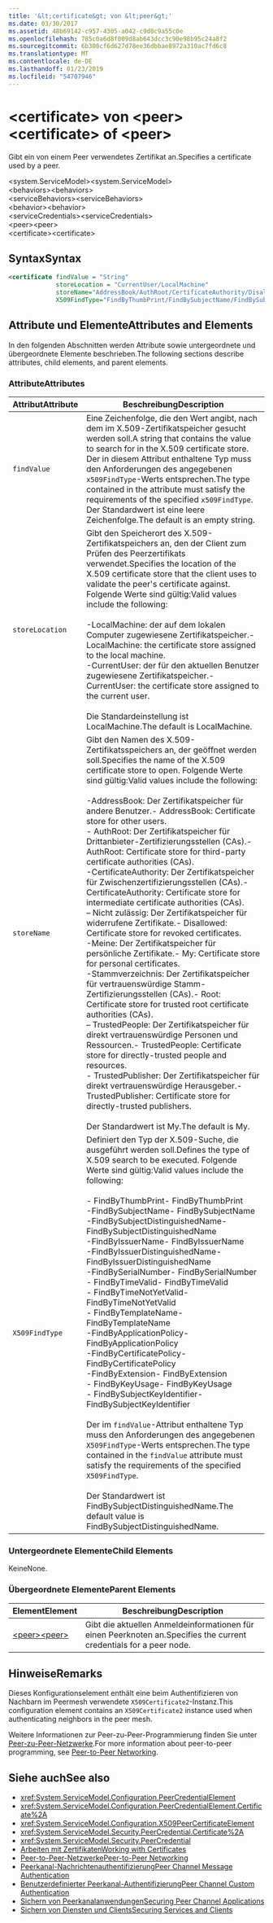 ```yaml
---
title: '&lt;certificate&gt; von &lt;peer&gt;'
ms.date: 03/30/2017
ms.assetid: 48b69142-c957-4305-a042-c9d0c9a55c0e
ms.openlocfilehash: 785c0a6d8f009d8ab643dcc3c90e98b95c24a8f2
ms.sourcegitcommit: 6b308cf6d627d78ee36dbbae8972a310ac7fd6c8
ms.translationtype: MT
ms.contentlocale: de-DE
ms.lasthandoff: 01/23/2019
ms.locfileid: "54707946"
---
```

# <a name="ltcertificategt-of-ltpeergt"></a><span data-ttu-id="a49fc-102">&lt;certificate&gt; von &lt;peer&gt;</span><span class="sxs-lookup"><span data-stu-id="a49fc-102">&lt;certificate&gt; of &lt;peer&gt;</span></span>
<span data-ttu-id="a49fc-103">Gibt ein von einem Peer verwendetes Zertifikat an.</span><span class="sxs-lookup"><span data-stu-id="a49fc-103">Specifies a certificate used by a peer.</span></span>  
  
 <span data-ttu-id="a49fc-104">\<system.ServiceModel></span><span class="sxs-lookup"><span data-stu-id="a49fc-104">\<system.ServiceModel></span></span>  
<span data-ttu-id="a49fc-105">\<behaviors></span><span class="sxs-lookup"><span data-stu-id="a49fc-105">\<behaviors></span></span>  
<span data-ttu-id="a49fc-106">\<serviceBehaviors></span><span class="sxs-lookup"><span data-stu-id="a49fc-106">\<serviceBehaviors></span></span>  
<span data-ttu-id="a49fc-107">\<behavior></span><span class="sxs-lookup"><span data-stu-id="a49fc-107">\<behavior></span></span>  
<span data-ttu-id="a49fc-108">\<serviceCredentials></span><span class="sxs-lookup"><span data-stu-id="a49fc-108">\<serviceCredentials></span></span>  
<span data-ttu-id="a49fc-109">\<peer></span><span class="sxs-lookup"><span data-stu-id="a49fc-109">\<peer></span></span>  
<span data-ttu-id="a49fc-110">\<certificate></span><span class="sxs-lookup"><span data-stu-id="a49fc-110">\<certificate></span></span>  
  
## <a name="syntax"></a><span data-ttu-id="a49fc-111">Syntax</span><span class="sxs-lookup"><span data-stu-id="a49fc-111">Syntax</span></span>  
  
```xml  
<certificate findValue = "String"
             storeLocation = "CurrentUser/LocalMachine"
             storeName="AddressBook/AuthRoot/CertificateAuthority/Disallowed/My/Root/TrustedPeople/TrustedPublisher"
             X509FindType="FindByThumbPrint/FindBySubjectName/FindBySubjectDistinguishedName/FindByIssuerName/FindByIssuerDistinguishedName/FindBySerialNumber/FindByTimeValid/FindByTimeNotYetValid/FindByTemplateName/FindByApplicationPolicy/FindByCertificatePolicy/FindByExtension/FindByKeyUsage/FindBySubjectKeyIdentifier" />
```  
  
## <a name="attributes-and-elements"></a><span data-ttu-id="a49fc-112">Attribute und Elemente</span><span class="sxs-lookup"><span data-stu-id="a49fc-112">Attributes and Elements</span></span>  
 <span data-ttu-id="a49fc-113">In den folgenden Abschnitten werden Attribute sowie untergeordnete und übergeordnete Elemente beschrieben.</span><span class="sxs-lookup"><span data-stu-id="a49fc-113">The following sections describe attributes, child elements, and parent elements.</span></span>  
  
### <a name="attributes"></a><span data-ttu-id="a49fc-114">Attribute</span><span class="sxs-lookup"><span data-stu-id="a49fc-114">Attributes</span></span>  
  
|<span data-ttu-id="a49fc-115">Attribut</span><span class="sxs-lookup"><span data-stu-id="a49fc-115">Attribute</span></span>|<span data-ttu-id="a49fc-116">Beschreibung</span><span class="sxs-lookup"><span data-stu-id="a49fc-116">Description</span></span>|  
|---------------|-----------------|  
|`findValue`|<span data-ttu-id="a49fc-117">Eine Zeichenfolge, die den Wert angibt, nach dem im X.509-Zertifikatspeicher gesucht werden soll.</span><span class="sxs-lookup"><span data-stu-id="a49fc-117">A string that contains the value to search for in the X.509 certificate store.</span></span> <span data-ttu-id="a49fc-118">Der in diesem Attribut enthaltene Typ muss den Anforderungen des angegebenen `x509FindType`-Werts entsprechen.</span><span class="sxs-lookup"><span data-stu-id="a49fc-118">The type contained in the attribute must satisfy the requirements of the specified `x509FindType`.</span></span> <span data-ttu-id="a49fc-119">Der Standardwert ist eine leere Zeichenfolge.</span><span class="sxs-lookup"><span data-stu-id="a49fc-119">The default is an empty string.</span></span>|  
|`storeLocation`|<span data-ttu-id="a49fc-120">Gibt den Speicherort des X.509-Zertifikatspeichers an, den der Client zum Prüfen des Peerzertifikats verwendet.</span><span class="sxs-lookup"><span data-stu-id="a49fc-120">Specifies the location of the X.509 certificate store that the client uses to validate the peer's certificate against.</span></span> <span data-ttu-id="a49fc-121">Folgende Werte sind gültig:</span><span class="sxs-lookup"><span data-stu-id="a49fc-121">Valid values include the following:</span></span><br /><br /> <span data-ttu-id="a49fc-122">-LocalMachine: der auf dem lokalen Computer zugewiesene Zertifikatspeicher.</span><span class="sxs-lookup"><span data-stu-id="a49fc-122">-   LocalMachine: the certificate store assigned to the local machine.</span></span><br /><span data-ttu-id="a49fc-123">-CurrentUser: der für den aktuellen Benutzer zugewiesene Zertifikatspeicher.</span><span class="sxs-lookup"><span data-stu-id="a49fc-123">-   CurrentUser: the certificate store assigned to the current user.</span></span><br /><br /> <span data-ttu-id="a49fc-124">Die Standardeinstellung ist LocalMachine.</span><span class="sxs-lookup"><span data-stu-id="a49fc-124">The default is LocalMachine.</span></span>|  
|`storeName`|<span data-ttu-id="a49fc-125">Gibt den Namen des X.509-Zertifikatsspeichers an, der geöffnet werden soll.</span><span class="sxs-lookup"><span data-stu-id="a49fc-125">Specifies the name of the X.509 certificate store to open.</span></span> <span data-ttu-id="a49fc-126">Folgende Werte sind gültig:</span><span class="sxs-lookup"><span data-stu-id="a49fc-126">Valid values include the following:</span></span><br /><br /> <span data-ttu-id="a49fc-127">-AddressBook: Der Zertifikatspeicher für andere Benutzer.</span><span class="sxs-lookup"><span data-stu-id="a49fc-127">-   AddressBook: Certificate store for other users.</span></span><br /><span data-ttu-id="a49fc-128">-   AuthRoot: Der Zertifikatspeicher für Drittanbieter-Zertifizierungsstellen (CAs).</span><span class="sxs-lookup"><span data-stu-id="a49fc-128">-   AuthRoot: Certificate store for third-party certificate authorities (CAs).</span></span><br /><span data-ttu-id="a49fc-129">-CertificateAuthority: Der Zertifikatspeicher für Zwischenzertifizierungsstellen (CAs).</span><span class="sxs-lookup"><span data-stu-id="a49fc-129">-   CertificateAuthority: Certificate store for intermediate certificate authorities (CAs).</span></span><br /><span data-ttu-id="a49fc-130">– Nicht zulässig: Der Zertifikatspeicher für widerrufene Zertifikate.</span><span class="sxs-lookup"><span data-stu-id="a49fc-130">-   Disallowed: Certificate store for revoked certificates.</span></span><br /><span data-ttu-id="a49fc-131">-Meine: Der Zertifikatspeicher für persönliche Zertifikate.</span><span class="sxs-lookup"><span data-stu-id="a49fc-131">-   My: Certificate store for personal certificates.</span></span><br /><span data-ttu-id="a49fc-132">-Stammverzeichnis: Der Zertifikatspeicher für vertrauenswürdige Stamm-Zertifizierungsstellen (CAs).</span><span class="sxs-lookup"><span data-stu-id="a49fc-132">-   Root: Certificate store for trusted root certificate authorities (CAs).</span></span><br /><span data-ttu-id="a49fc-133">– TrustedPeople: Der Zertifikatspeicher für direkt vertrauenswürdige Personen und Ressourcen.</span><span class="sxs-lookup"><span data-stu-id="a49fc-133">-   TrustedPeople: Certificate store for directly-trusted people and resources.</span></span><br /><span data-ttu-id="a49fc-134">-   TrustedPublisher: Der Zertifikatspeicher für direkt vertrauenswürdige Herausgeber.</span><span class="sxs-lookup"><span data-stu-id="a49fc-134">-   TrustedPublisher: Certificate store for directly-trusted publishers.</span></span><br /><br /> <span data-ttu-id="a49fc-135">Der Standardwert ist My.</span><span class="sxs-lookup"><span data-stu-id="a49fc-135">The default is My.</span></span>|  
|`X509FindType`|<span data-ttu-id="a49fc-136">Definiert den Typ der X.509-Suche, die ausgeführt werden soll.</span><span class="sxs-lookup"><span data-stu-id="a49fc-136">Defines the type of X.509 search to be executed.</span></span> <span data-ttu-id="a49fc-137">Folgende Werte sind gültig:</span><span class="sxs-lookup"><span data-stu-id="a49fc-137">Valid values include the following:</span></span><br /><br /> <span data-ttu-id="a49fc-138">-   FindByThumbPrint</span><span class="sxs-lookup"><span data-stu-id="a49fc-138">-   FindByThumbPrint</span></span><br /><span data-ttu-id="a49fc-139">-FindBySubjectName</span><span class="sxs-lookup"><span data-stu-id="a49fc-139">-   FindBySubjectName</span></span><br /><span data-ttu-id="a49fc-140">-FindBySubjectDistinguishedName</span><span class="sxs-lookup"><span data-stu-id="a49fc-140">-   FindBySubjectDistinguishedName</span></span><br /><span data-ttu-id="a49fc-141">-FindByIssuerName</span><span class="sxs-lookup"><span data-stu-id="a49fc-141">-   FindByIssuerName</span></span><br /><span data-ttu-id="a49fc-142">-FindByIssuerDistinguishedName</span><span class="sxs-lookup"><span data-stu-id="a49fc-142">-   FindByIssuerDistinguishedName</span></span><br /><span data-ttu-id="a49fc-143">-FindBySerialNumber</span><span class="sxs-lookup"><span data-stu-id="a49fc-143">-   FindBySerialNumber</span></span><br /><span data-ttu-id="a49fc-144">-   FindByTimeValid</span><span class="sxs-lookup"><span data-stu-id="a49fc-144">-   FindByTimeValid</span></span><br /><span data-ttu-id="a49fc-145">-   FindByTimeNotYetValid</span><span class="sxs-lookup"><span data-stu-id="a49fc-145">-   FindByTimeNotYetValid</span></span><br /><span data-ttu-id="a49fc-146">-   FindByTemplateName</span><span class="sxs-lookup"><span data-stu-id="a49fc-146">-   FindByTemplateName</span></span><br /><span data-ttu-id="a49fc-147">-FindByApplicationPolicy</span><span class="sxs-lookup"><span data-stu-id="a49fc-147">-   FindByApplicationPolicy</span></span><br /><span data-ttu-id="a49fc-148">-FindByCertificatePolicy</span><span class="sxs-lookup"><span data-stu-id="a49fc-148">-   FindByCertificatePolicy</span></span><br /><span data-ttu-id="a49fc-149">-FindByExtension</span><span class="sxs-lookup"><span data-stu-id="a49fc-149">-   FindByExtension</span></span><br /><span data-ttu-id="a49fc-150">-   FindByKeyUsage</span><span class="sxs-lookup"><span data-stu-id="a49fc-150">-   FindByKeyUsage</span></span><br /><span data-ttu-id="a49fc-151">-   FindBySubjectKeyIdentifier</span><span class="sxs-lookup"><span data-stu-id="a49fc-151">-   FindBySubjectKeyIdentifier</span></span><br /><br /> <span data-ttu-id="a49fc-152">Der im `findValue`-Attribut enthaltene Typ muss den Anforderungen des angegebenen `X509FindType`-Werts entsprechen.</span><span class="sxs-lookup"><span data-stu-id="a49fc-152">The type contained in the `findValue` attribute must satisfy the requirements of the specified `X509FindType`.</span></span><br /><br /> <span data-ttu-id="a49fc-153">Der Standardwert ist FindBySubjectDistinguishedName.</span><span class="sxs-lookup"><span data-stu-id="a49fc-153">The default value is FindBySubjectDistinguishedName.</span></span>|  
  
### <a name="child-elements"></a><span data-ttu-id="a49fc-154">Untergeordnete Elemente</span><span class="sxs-lookup"><span data-stu-id="a49fc-154">Child Elements</span></span>  
 <span data-ttu-id="a49fc-155">Keine</span><span class="sxs-lookup"><span data-stu-id="a49fc-155">None.</span></span>  
  
### <a name="parent-elements"></a><span data-ttu-id="a49fc-156">Übergeordnete Elemente</span><span class="sxs-lookup"><span data-stu-id="a49fc-156">Parent Elements</span></span>  
  
|<span data-ttu-id="a49fc-157">Element</span><span class="sxs-lookup"><span data-stu-id="a49fc-157">Element</span></span>|<span data-ttu-id="a49fc-158">Beschreibung</span><span class="sxs-lookup"><span data-stu-id="a49fc-158">Description</span></span>|  
|-------------|-----------------|  
|[<span data-ttu-id="a49fc-159">\<peer></span><span class="sxs-lookup"><span data-stu-id="a49fc-159">\<peer></span></span>](../../../../../docs/framework/configure-apps/file-schema/wcf/peer-of-servicecredentials.md)|<span data-ttu-id="a49fc-160">Gibt die aktuellen Anmeldeinformationen für einen Peerknoten an.</span><span class="sxs-lookup"><span data-stu-id="a49fc-160">Specifies the current credentials for a peer node.</span></span>|  
  
## <a name="remarks"></a><span data-ttu-id="a49fc-161">Hinweise</span><span class="sxs-lookup"><span data-stu-id="a49fc-161">Remarks</span></span>  
 <span data-ttu-id="a49fc-162">Dieses Konfigurationselement enthält eine beim Authentifizieren von Nachbarn im Peermesh verwendete `X509Certificate2`-Instanz.</span><span class="sxs-lookup"><span data-stu-id="a49fc-162">This configuration element contains an `X509Certificate2` instance used when authenticating neighbors in the peer mesh.</span></span>  
  
 <span data-ttu-id="a49fc-163">Weitere Informationen zur Peer-zu-Peer-Programmierung finden Sie unter [Peer-zu-Peer-Netzwerke](../../../../../docs/framework/wcf/feature-details/peer-to-peer-networking.md).</span><span class="sxs-lookup"><span data-stu-id="a49fc-163">For more information about peer-to-peer programming, see [Peer-to-Peer Networking](../../../../../docs/framework/wcf/feature-details/peer-to-peer-networking.md).</span></span>  
  
## <a name="see-also"></a><span data-ttu-id="a49fc-164">Siehe auch</span><span class="sxs-lookup"><span data-stu-id="a49fc-164">See also</span></span>
- <xref:System.ServiceModel.Configuration.PeerCredentialElement>
- <xref:System.ServiceModel.Configuration.PeerCredentialElement.Certificate%2A>
- <xref:System.ServiceModel.Configuration.X509PeerCertificateElement>
- <xref:System.ServiceModel.Security.PeerCredential.Certificate%2A>
- <xref:System.ServiceModel.Security.PeerCredential>
- [<span data-ttu-id="a49fc-165">Arbeiten mit Zertifikaten</span><span class="sxs-lookup"><span data-stu-id="a49fc-165">Working with Certificates</span></span>](../../../../../docs/framework/wcf/feature-details/working-with-certificates.md)
- [<span data-ttu-id="a49fc-166">Peer-to-Peer-Netzwerke</span><span class="sxs-lookup"><span data-stu-id="a49fc-166">Peer-to-Peer Networking</span></span>](../../../../../docs/framework/wcf/feature-details/peer-to-peer-networking.md)
- [<span data-ttu-id="a49fc-167">Peerkanal-Nachrichtenauthentifizierung</span><span class="sxs-lookup"><span data-stu-id="a49fc-167">Peer Channel Message Authentication</span></span>](https://msdn.microsoft.com/library/80e73386-514e-4c30-9e4a-b9ca8c173a95)
- [<span data-ttu-id="a49fc-168">Benutzerdefinierter Peerkanal-Authentifizierung</span><span class="sxs-lookup"><span data-stu-id="a49fc-168">Peer Channel Custom Authentication</span></span>](https://msdn.microsoft.com/library/4aa8a82e-41a8-48e2-8621-7e1cbabdca7c)
- [<span data-ttu-id="a49fc-169">Sichern von Peerkanalanwendungen</span><span class="sxs-lookup"><span data-stu-id="a49fc-169">Securing Peer Channel Applications</span></span>](../../../../../docs/framework/wcf/feature-details/securing-peer-channel-applications.md)
- [<span data-ttu-id="a49fc-170">Sichern von Diensten und Clients</span><span class="sxs-lookup"><span data-stu-id="a49fc-170">Securing Services and Clients</span></span>](../../../../../docs/framework/wcf/feature-details/securing-services-and-clients.md)
